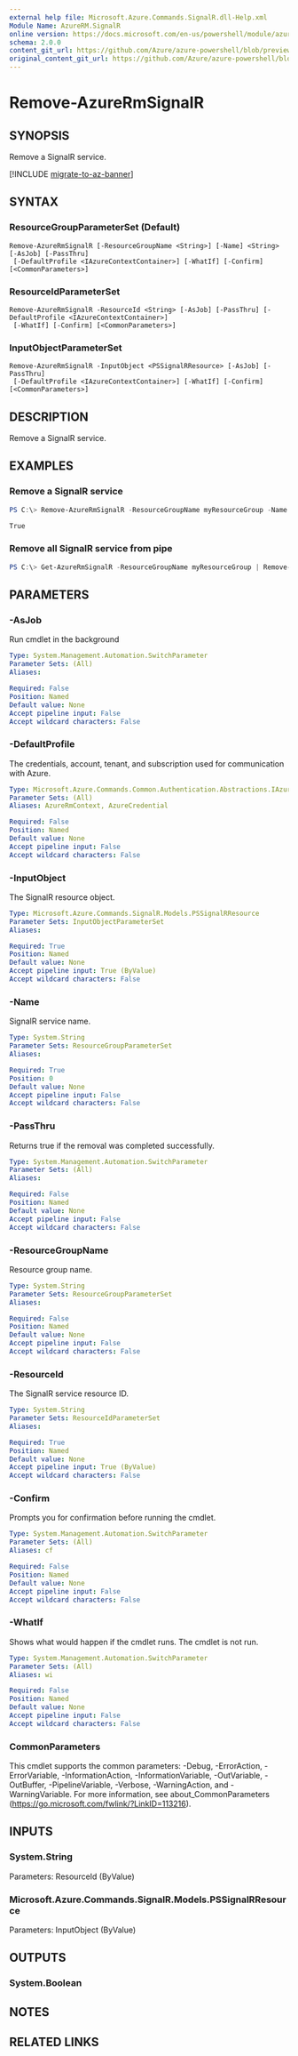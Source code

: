```yaml
---
external help file: Microsoft.Azure.Commands.SignalR.dll-Help.xml
Module Name: AzureRM.SignalR
online version: https://docs.microsoft.com/en-us/powershell/module/azurerm.signalr/new-azurermsignalr
schema: 2.0.0
content_git_url: https://github.com/Azure/azure-powershell/blob/preview/src/ResourceManager/SignalR/Commands.SignalR/help/Remove-AzureRmSignalR.md
original_content_git_url: https://github.com/Azure/azure-powershell/blob/preview/src/ResourceManager/SignalR/Commands.SignalR/help/Remove-AzureRmSignalR.md
---
```


# Remove-AzureRmSignalR

## SYNOPSIS
Remove a SignalR service.

[!INCLUDE [migrate-to-az-banner](../../includes/migrate-to-az-banner.md)]

## SYNTAX

### ResourceGroupParameterSet (Default)
```
Remove-AzureRmSignalR [-ResourceGroupName <String>] [-Name] <String> [-AsJob] [-PassThru]
 [-DefaultProfile <IAzureContextContainer>] [-WhatIf] [-Confirm] [<CommonParameters>]
```

### ResourceIdParameterSet
```
Remove-AzureRmSignalR -ResourceId <String> [-AsJob] [-PassThru] [-DefaultProfile <IAzureContextContainer>]
 [-WhatIf] [-Confirm] [<CommonParameters>]
```

### InputObjectParameterSet
```
Remove-AzureRmSignalR -InputObject <PSSignalRResource> [-AsJob] [-PassThru]
 [-DefaultProfile <IAzureContextContainer>] [-WhatIf] [-Confirm] [<CommonParameters>]
```

## DESCRIPTION
Remove a SignalR service.

## EXAMPLES

### Remove a SignalR service
```powershell
PS C:\> Remove-AzureRmSignalR -ResourceGroupName myResourceGroup -Name mysignalr1 -PassThru

True
```

### Remove all SignalR service from pipe
```powershell
PS C:\> Get-AzureRmSignalR -ResourceGroupName myResourceGroup | Remove-AzureRmSignalR
```

## PARAMETERS

### -AsJob
Run cmdlet in the background

```yaml
Type: System.Management.Automation.SwitchParameter
Parameter Sets: (All)
Aliases:

Required: False
Position: Named
Default value: None
Accept pipeline input: False
Accept wildcard characters: False
```

### -DefaultProfile
The credentials, account, tenant, and subscription used for communication with Azure.

```yaml
Type: Microsoft.Azure.Commands.Common.Authentication.Abstractions.IAzureContextContainer
Parameter Sets: (All)
Aliases: AzureRmContext, AzureCredential

Required: False
Position: Named
Default value: None
Accept pipeline input: False
Accept wildcard characters: False
```

### -InputObject
The SignalR resource object.

```yaml
Type: Microsoft.Azure.Commands.SignalR.Models.PSSignalRResource
Parameter Sets: InputObjectParameterSet
Aliases:

Required: True
Position: Named
Default value: None
Accept pipeline input: True (ByValue)
Accept wildcard characters: False
```

### -Name
SignalR service name.

```yaml
Type: System.String
Parameter Sets: ResourceGroupParameterSet
Aliases:

Required: True
Position: 0
Default value: None
Accept pipeline input: False
Accept wildcard characters: False
```

### -PassThru
Returns true if the removal was completed successfully.

```yaml
Type: System.Management.Automation.SwitchParameter
Parameter Sets: (All)
Aliases:

Required: False
Position: Named
Default value: None
Accept pipeline input: False
Accept wildcard characters: False
```

### -ResourceGroupName
Resource group name.

```yaml
Type: System.String
Parameter Sets: ResourceGroupParameterSet
Aliases:

Required: False
Position: Named
Default value: None
Accept pipeline input: False
Accept wildcard characters: False
```

### -ResourceId
The SignalR service resource ID.

```yaml
Type: System.String
Parameter Sets: ResourceIdParameterSet
Aliases:

Required: True
Position: Named
Default value: None
Accept pipeline input: True (ByValue)
Accept wildcard characters: False
```

### -Confirm
Prompts you for confirmation before running the cmdlet.

```yaml
Type: System.Management.Automation.SwitchParameter
Parameter Sets: (All)
Aliases: cf

Required: False
Position: Named
Default value: None
Accept pipeline input: False
Accept wildcard characters: False
```

### -WhatIf
Shows what would happen if the cmdlet runs.
The cmdlet is not run.

```yaml
Type: System.Management.Automation.SwitchParameter
Parameter Sets: (All)
Aliases: wi

Required: False
Position: Named
Default value: None
Accept pipeline input: False
Accept wildcard characters: False
```

### CommonParameters
This cmdlet supports the common parameters: -Debug, -ErrorAction, -ErrorVariable, -InformationAction, -InformationVariable, -OutVariable, -OutBuffer, -PipelineVariable, -Verbose, -WarningAction, and -WarningVariable. For more information, see about_CommonParameters (https://go.microsoft.com/fwlink/?LinkID=113216).

## INPUTS

### System.String
Parameters: ResourceId (ByValue)

### Microsoft.Azure.Commands.SignalR.Models.PSSignalRResource
Parameters: InputObject (ByValue)

## OUTPUTS

### System.Boolean

## NOTES

## RELATED LINKS
